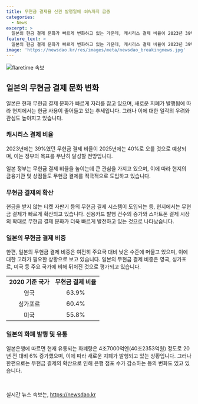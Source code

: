 ```yaml
---
title: 무현금 결제율 신권 발행일에 40%까지 급증
categories:
  - News
excerpt: >
  일본의 현금 결제 문화가 빠르게 변화하고 있는 가운데, 캐시리스 결제 비율이 2023년 39%에서 2025년 40%로 증가할 것으로 예상되고 있다. 이에 따라 신권 발행으로 자동판매기 및 ATM 등의 기종 변경과 시스템 개선이 이뤄지고 있으며, 신권에 대한 관심과 수요가 증가하는 가운데 일부 음식점은 무현금 결제만을 받는 방향으로 전환하고 있다. 그러나 아직도 일본의 무현금 결제 비중은 다른 주요국에 비해 낮은 수준에 그치고 있으며, 이러한 변화에 대한 일각의 우려도 있다.
feature_text: >
  일본의 현금 결제 문화가 빠르게 변화하고 있는 가운데, 캐시리스 결제 비율이 2023년 39%에서 2025년 40%로 증가할 것으로 예상되고 있다. 이에 따라 신권 발행으로 자동판매기 및 ATM 등의 기종 변경과 시스템 개선이 이뤄지고 있으며, 신권에 대한 관심과 수요가 증가하는 가운데 일부 음식점은 무현금 결제만을 받는 방향으로 전환하고 있다. 그러나 아직도 일본의 무현금 결제 비중은 다른 주요국에 비해 낮은 수준에 그치고 있으며, 이러한 변화에 대한 일각의 우려도 있다.
image: 'https://newsdao.kr/res/images/meta/newsdao_breakingnews.jpg'
---
```


<p><img src="https://newsdao.kr/res/images/meta/newsdao_breakingnews.jpg" alt="flaretime 속보" /></p>

<h2 data-ke-size="size26">일본의 무현금 결제 문화 변화</h2>

<p data-ke-size="size16">일본은 현재 무현금 결제 문화가 빠르게 자리를 잡고 있으며, 새로운 지폐가 발행됨에 따라 현지에서는 현금 사용이 줄어들고 있는 추세입니다. 그러나 이에 대한 일각의 우려와 관심도 높아지고 있습니다.</p>

<h3><b>캐시리스 결제 비율</b></h3>

<p data-ke-size="size16">2023년에는 39%였던 무현금 결제 비율이 2025년에는 40%로 오를 것으로 예상되며, 이는 정부의 목표를 무난히 달성할 전망입니다.</p>

<p data-ke-size="size16">일본 정부는 무현금 결제 비율을 높이는데 큰 관심을 가지고 있으며, 이에 따라 현지의 금융기관 및 상점들도 무현금 결제를 적극적으로 도입하고 있습니다.</p>

<h3><b>무현금 결제의 확산</b></h3>

<p data-ke-size="size16">현금을 받지 않는 티켓 자판기 등의 무현금 결제 시스템이 도입되는 등, 현지에서는 무현금 결제가 빠르게 확산되고 있습니다. 신용카드 발행 건수의 증가와 스마트폰 결제 시장의 확대로 무현금 결제 문화가 더욱 빠르게 발전하고 있는 것으로 나타났습니다.</p>

<h3><b>일본의 무현금 결제 비중</b></h3>

<p data-ke-size="size16">한편, 일본의 무현금 결제 비중은 여전히 주요국 대비 낮은 수준에 머물고 있으며, 이에 대한 고려가 필요한 상황으로 보고 있습니다. 일본의 무현금 결제 비중은 영국, 싱가포르, 미국 등 주요 국가에 비해 뒤처진 것으로 평가되고 있습니다.</p>

<table>
    <tr>
        <td style="text-align: center; height: 17px;"><b>2020 기준 국가</b></td>
        <td style="text-align: center; height: 17px;"><b>무현금 결제 비율</b></td>
    </tr>
    <tr>
        <td style="text-align: center; height: 17px;">영국</td>
        <td style="text-align: center; height: 17px;">63.9%</td>
    </tr>
    <tr>
        <td style="text-align: center; height: 17px;">싱가포르</td>
        <td style="text-align: center; height: 17px;">60.4%</td>
    </tr>
    <tr>
        <td style="text-align: center; height: 17px;">미국</td>
        <td style="text-align: center; height: 17px;">55.8%</td>
    </tr>
</table>

<h3><b>일본의 화폐 발행 및 유통</b></h3>

<p data-ke-size="size16">일본은행에 따르면 현재 유통되는 화폐량은 4조7000억엔(40조2353억원) 정도로 20년 전 대비 6% 증가했으며, 이에 따라 새로운 지폐가 발행되고 있는 상황입니다. 그러나 한편으로는 무현금 결제의 확산으로 인해 은행 점포 수가 감소하는 등의 변화도 있고 있습니다.</p>

<p data-ke-size="size16">&nbsp;</p>
실시간 뉴스 속보는, <a href="https://newsdao.kr" rel="dofollow">https://newsdao.kr</a>


